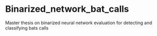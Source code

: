 # Binarized_network_bat_calls
Master thesis on binarized neural network evaluation for detecting and classifying bats calls
